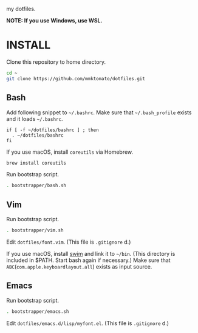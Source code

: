 my dotfiles.

**NOTE: If you use Windows, use WSL.**

# INSTALL

Clone this repository to home directory.

```bash
cd ~
git clone https://github.com/mmktomato/dotfiles.git
```

## Bash

Add following snippet to `~/.bashrc`. Make sure that `~/.bash_profile` exists and it loads `~/.bashrc`.

```bash:~/.bashrc
if [ -f ~/dotfiles/bashrc ] ; then
  . ~/dotfiles/bashrc
fi
```

If you use macOS, install `coreutils` via Homebrew.

```bash
brew install coreutils
```

Run bootstrap script.

```bash
. bootstrapper/bash.sh
```

## Vim

Run bootstrap script.

```bash
. bootstrapper/vim.sh
```

Edit `dotfiles/font.vim`. (This file is `.gitignore` d.)

If you use macOS, install [swim](https://github.com/mitsuse/swim) and link it to `~/bin`. (This directory is included in $PATH. Start bash again if necessary.)
Make sure that `ABC`(`com.apple.keyboardlayout.all`) exists as input source.

## Emacs

Run bootstrap script.

```bash
. bootstrapper/emacs.sh
```

Edit `dotfiles/emacs.d/lisp/myfont.el`. (This file is `.gitignore` d.)
